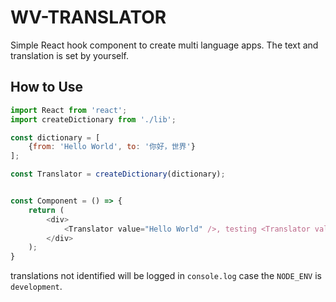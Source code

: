 # WV-TRANSLATOR

Simple React hook component to create multi language apps. The text and translation is set by yourself.

## How to Use
```javascript
import React from 'react';
import createDictionary from './lib';

const dictionary = [
    {from: 'Hello World', to: '你好，世界'}
];

const Translator = createDictionary(dictionary);


const Component = () => {
    return (
        <div>
            <Translator value="Hello World" />, testing <Translator value="Translator" />
        </div>
    );
}
```

translations not identified will be logged in `console.log` case the `NODE_ENV` is `development`.